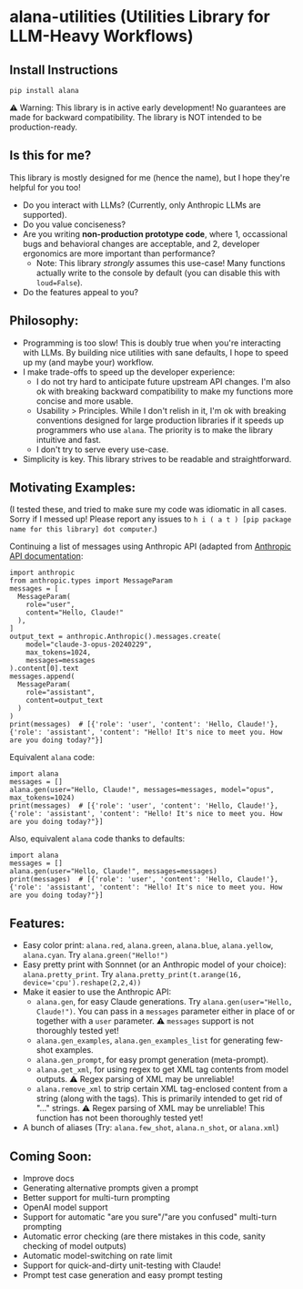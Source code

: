 # alana-utilities (Utilities Library for LLM-Heavy Workflows)

## Install Instructions
```
pip install alana
```
⚠️ Warning: This library is in active early development! No guarantees are made for backward compatibility. The library is NOT intended to be production-ready.

## Is this for me?
This library is mostly designed for me (hence the name), but I hope they're helpful for you too!

- Do you interact with LLMs? (Currently, only Anthropic LLMs are supported).
- Do you value conciseness?
- Are you writing **non-production prototype code**, where 1, occassional bugs and behavioral changes are acceptable, and 2, developer ergonomics are more important than performance?
  - Note: This library *strongly* assumes this use-case! Many functions actually write to the console by default (you can disable this with `loud=False`).
- Do the features appeal to you?

## Philosophy:
- Programming is too slow! This is doubly true when you're interacting with LLMs. By building nice utilities with sane defaults, I hope to speed up my (and maybe your) workflow.
- I make trade-offs to speed up the developer experience:
  - I do not try hard to anticipate future upstream API changes. I'm also ok with breaking backward compatibility to make my functions more concise and more usable.
  - Usability > Principles. While I don't relish in it, I'm ok with breaking conventions designed for large production libraries if it speeds up programmers who use `alana`. The priority is to make the library intuitive and fast.
  - I don't try to serve every use-case.
- Simplicity is key. This library strives to be readable and straightforward.

## Motivating Examples:
(I tested these, and tried to make sure my code was idiomatic in all cases. Sorry if I messed up! Please report any issues to `h i ( a t ) [pip package name for this library] dot computer`.)

Continuing a list of messages using Anthropic API (adapted from [Anthropic API documentation](https://docs.anthropic.com/claude/reference/messages_post):
```
import anthropic
from anthropic.types import MessageParam
messages = [
  MessageParam(
    role="user",
    content="Hello, Claude!"
  ),
]
output_text = anthropic.Anthropic().messages.create(
    model="claude-3-opus-20240229",
    max_tokens=1024,
    messages=messages
).content[0].text
messages.append(
  MessageParam(
    role="assistant",
    content=output_text
  )
)
print(messages)  # [{'role': 'user', 'content': 'Hello, Claude!'}, {'role': 'assistant', 'content': "Hello! It's nice to meet you. How are you doing today?"}]
```

Equivalent `alana` code:
```
import alana
messages = []
alana.gen(user="Hello, Claude!", messages=messages, model="opus", max_tokens=1024)
print(messages)  # [{'role': 'user', 'content': 'Hello, Claude!'}, {'role': 'assistant', 'content': "Hello! It's nice to meet you. How are you doing today?"}]
```

Also, equivalent `alana` code thanks to defaults:
```
import alana
messages = []
alana.gen(user="Hello, Claude!", messages=messages)
print(messages)  # [{'role': 'user', 'content': 'Hello, Claude!'}, {'role': 'assistant', 'content': "Hello! It's nice to meet you. How are you doing today?"}]
```

## Features:
- Easy color print: `alana.red`, `alana.green`, `alana.blue`, `alana.yellow`, `alana.cyan`. Try `alana.green("Hello!")`
- Easy pretty print with Sonnnet (or an Anthropic model of your choice): `alana.pretty_print`. Try `alana.pretty_print(t.arange(16, device='cpu').reshape(2,2,4))`
- Make it easier to use the Anthropic API:
  - `alana.gen`, for easy Claude generations. Try `alana.gen(user="Hello, Claude!")`. You can pass in a `messages` parameter either in place of or together with a `user` parameter. ⚠️ `messages` support is not thoroughly tested yet!
  - `alana.gen_examples`, `alana.gen_examples_list` for generating few-shot examples.
  - `alana.gen_prompt`, for easy prompt generation (meta-prompt).
  - `alana.get_xml`, for using regex to get XML tag contents from model outputs. ⚠️ Regex parsing of XML may be unreliable!
  - `alana.remove_xml` to strip certain XML tag-enclosed content from a string (along with the tags). This is primarily intended to get rid of "<reasoning>...</reasoning>" strings. ⚠️ Regex parsing of XML may be unreliable! This function has not been thoroughly tested yet!
- A bunch of aliases (Try: `alana.few_shot`, `alana.n_shot`, or `alana.xml`)

## Coming Soon:
- Improve docs
- Generating alternative prompts given a prompt
- Better support for multi-turn prompting
- OpenAI model support
- Support for automatic "are you sure"/"are you confused" multi-turn prompting
- Automatic error checking (are there mistakes in this code, sanity checking of model outputs)
- Automatic model-switching on rate limit
- Support for quick-and-dirty unit-testing with Claude!
- Prompt test case generation and easy prompt testing
